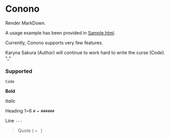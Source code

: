 # Conono

Render MarkDown.

A usage example has been provided in [Sample.html](Sample.html).

Currently, Conono supports very few features.

Karyna Sakura (Author) will continue to work hard to write the curse (Code). ^_^

### Supported

`Code`

**Bold**

*Italic*

Heading 1~6 `#` ~ `######`

Line `---`

> Quote ( `> ` )
